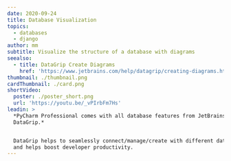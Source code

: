 ```yaml
---
date: 2020-09-24
title: Database Visualization
topics:
  - databases
  - django
author: mm
subtitle: Visualize the structure of a database with diagrams
seealso:
  - title: DataGrip Create Diagrams
    href: 'https://www.jetbrains.com/help/datagrip/creating-diagrams.html'
thumbnail: ./thumbnail.png
cardThumbnail: ./card.png
shortVideo:
  poster: ./poster_short.png
  url: 'https://youtu.be/_vPIrbFm7Hs'
leadin: >
  *PyCharm Professional comes with all database features from JetBrains
  DataGrip.*    


  DataGrip helps to seamlessly connect/manage/create with different databases
  and helps boost developer productivity.
---
```


